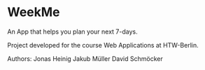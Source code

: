 # WeekMe
An App that helps you plan your next 7-days. 

Project developed for the course Web Applications at HTW-Berlin.

Authors: 
Jonas Heinig
Jakub Müller
David Schmöcker
